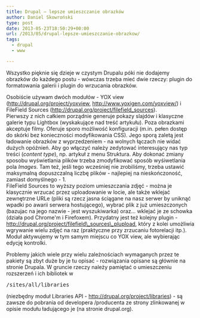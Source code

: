 ```yaml
---
title: Drupal – lepsze umieszczanie obrazków
author: Daniel Skowroński
type: post
date: 2013-05-23T18:50:29+00:00
url: /2013/05/drupal-lepsze-umieszczanie-obrazkow/
tags:
  - drupal
  - www

---
```

Wszystko pięknie się dzieje w czystym Drupalu póki nie dodajemy obrazków do każdego postu - wówczas trzeba mieć dwie rzeczy: plugin do formatowania galerii i plugin do wrzucania obrazków.  
<!--break-->

  
Osobiście używam dwóch modułów - YOX view (http://drupal.org/project/yoxview, http://www.yoxigen.com/yoxview/) i FileField Sources (http://drupal.org/project/filefield_sources).  
Pierwszy z nich całkiem porządnie generuje pokazy slajdów i klasyczne galerie typu Lightbox (wyskakujące nad treść artykułu). Poza obrazkami akceptuje filmy. Oferuje sporo możliwość konfiguracji (m.in. pełen dostęp do skórki bez konieczności modyfikowania CSS). Jego sporą zaletą jest ładowanie obrazków z wyprzedzeniem - na wolnych łączach nie widać dużych opóźnień. Aby go włączyć należy zedytować interesujący nas typ treści (_content type_), np. artykuł z menu Struktura. Aby dokonać zmiany sposobu wyświetlania plików trzeba zmodyfikować sposób wyśiwetlania pola _Images_. Tam też, jeśli tego wcześniej nie zrobiliśmy, trzeba ustawić maksymalną dopuszczalną liczbę plików - najlepiej na nieskończoność, zamiast domyślnego - 1.  
FileField Sources to wyższy poziom umieszczania zdjęć - można je klasycznie wrzucać przez uploadowanie w locie, ale także wklejać zewnętrzne URLe (pliki są rzecz jasna ściągane na nasz serwer by uniknąć wpadki po awarii serwera hostującego), wybrać plik z już umieszczonych (bazujac na jego nazwie - jest wyszukiwarka) oraz... wklejać je ze schowka (działa pod Chrome'm i Firefoxem). Przydatny jest też kolejny plugin - http://drupal.org/project/filefield\_sources\_plupload, który z kolei umożliwia wgrywanie wielu zdjęć na raz (praktyczne przy zrzucaniu fotorelacji itp.). Moduł aktywujemy w tym samym miejscu co YOX view, ale wybierając edycję kontrolki.

Problemy jakich wiele przy wielu zależnościach wymaganych przez te pakiety są zbyt duże by je tu opisać - rozwiązania opisane są głównie na stronie Drupala. W gruncie rzeczy należy pamiętać o umieszczeniu rozszerzeń i ich bibliotek w 

<pre>/sites/all/libraries</pre>

(niezbędny moduł Libraries API - http://drupal.org/project/libraries) - są zawsze do pobrania od developera /producenta ze strony zlinkowanej w opisie modułu ładującego je (na stronie drupal.org).